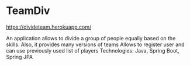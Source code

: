 # TeamDiv
https://divideteam.herokuapp.com/

An application allows to divide a group of people equally based on the skills. Also, it provides many versions of teams
Allows to register user and can use previously used list of players
Technologies: Java, Spring Boot, Spring JPA


